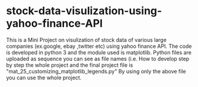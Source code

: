 # stock-data-visulization-using-yahoo-finance-API
This is a Mini Project on visulization of stock data of various large companies (ex.google, ebay ,twitter etc) using yahoo finance API.
The code is developed in python 3 and the module used is matplotlib.
Python files are uploaded as sequence you can see as file names (i.e. How to develop step by step the whole project and the final project file is  "mat_25_customizing_matplotlib_legends.py"
By using only the above file you can use the whole project. 
